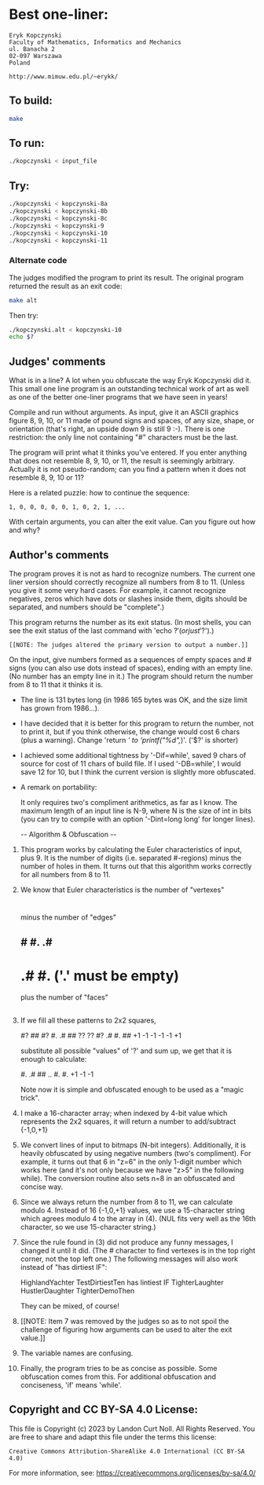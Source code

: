# Best one-liner:

    Eryk Kopczynski
    Faculty of Mathematics, Informatics and Mechanics
    ul. Banacha 2
    02-097 Warszawa
    Poland

    http://www.mimuw.edu.pl/~erykk/

## To build:

```sh
make
```

## To run:

```sh
./kopczynski < input_file
```

## Try:

```sh
./kopczynski < kopczynski-8a
./kopczynski < kopczynski-8b
./kopczynski < kopczynski-8c
./kopczynski < kopczynski-9
./kopczynski < kopczynski-10
./kopczynski < kopczynski-11
```

### Alternate code

The judges modified the program to print its result.  The original
program returned the result as an exit code:

```sh
make alt
```

Then try:

```sh
./kopczynski.alt < kopczynski-10
echo $?
```

## Judges' comments

What is in a line?  A lot when you obfuscate the way Eryk Kopczynski
did it.  This small one line program is an outstanding technical
work of art as well as one of the better one-liner programs that
we have seen in years!

Compile and run without arguments.  As input, give it an ASCII graphics
figure 8, 9, 10, or 11 made of pound signs and spaces, of any size,
shape, or orientation (that's right, an upside down 9 is still 9 :-).
There is one restriction: the only line not containing "#" characters
must be the last.

The program will print what it thinks you've entered. If you enter
anything that does not resemble 8, 9, 10, or 11, the result is
seemingly arbitrary.  Actually it is not pseudo-random; can you find
a pattern when it does not resemble 8, 9, 10 or 11?

Here is a related puzzle: how to continue the sequence:

    1, 0, 0, 0, 0, 0, 1, 0, 2, 1, ...

With certain arguments, you can alter the exit value.  Can you figure
out how and why?

## Author's comments

The program proves it is not as hard to recognize numbers. The current
one liner version should correctly recognize all numbers from 8 to 11.
(Unless you give it some very hard cases. For example, it cannot
recognize negatives, zeros which have dots or slashes inside them,
digits should be separated, and numbers should be "complete".)

This program returns the number as its exit status. (In most shells,
you can see the exit status of the last command with 'echo $?' (or
just '$?').)

    [[NOTE: The judges altered the primary version to output a number.]]

On the input, give numbers formed as a sequences of empty spaces and #
signs (you can also use dots instead of spaces), ending with an empty
line. (No number has an empty line in it.) The program should return
the number from 8 to 11 that it thinks it is.

* The line is 131 bytes long (in 1986 165 bytes was OK, and the size
  limit has grown from 1986...).

* I have decided that it is better for this program to return the
  number, not to print it, but if you think otherwise, the change would
  cost 6 chars (plus a warning). Change 'return *' to 'printf("%d",*)'.
  ('$?' is shorter)

* I achieved some additional tightness by '-Dif=while', saved 9 chars
  of source for cost of 11 chars of build file. If I used '-DB=while',
  I would save 12 for 10, but I think the current version is slightly
  more obfuscated.

* A remark on portability:

    It only requires two's compliment arithmetics, as far as I
    know. The maximum length of an input line is N-9, where
    N is the size of int in bits (you can try to compile with
    an option '-Dint=long long' for longer lines).

   -- Algorithm & Obfuscation --

1. This program works by calculating the Euler characteristics of input,
   plus 9. It is the number of digits (i.e. separated #-regions) minus the
   number of holes in them. It turns out that this algorithm works
   correctly for all numbers from 8 to 11.

2. We know that Euler characteristics is the number of "vertexes"

   #

   minus the number of "edges"

   ## # #. .#
      # .# #.   ('.' must be empty)

   plus the number of "faces"

   ##
   ##

3. If we fill all these patterns to 2x2 squares,

   #? ## #? #. .# ##
   ?? ?? #? .# #. ##
   +1 -1 -1 -1 -1 +1

   substitute all possible "values" of '?' and sum up, we get that it is
   enough to calculate:

   #. .# ##
   .. #. #.
   +1 -1 -1

   Note now it is simple and obfuscated enough to be used as
   a "magic trick".

4. I make a 16-character array; when indexed by 4-bit value which
   represents the 2x2 squares, it will return a number to add/subtract
   {-1,0,+1}

5. We convert lines of input to bitmaps (N-bit integers). Additionally,
   it is heavily obfuscated by using negative numbers (two's compliment).
   For example, it turns out that 6 in "z=6" in the only 1-digit number
   which works here (and it's not only because we have "z>5" in the
   following while). The conversion routine also sets n=8 in an obfuscated
   and concise way.

5. Since we always return the number from 8 to 11, we can calculate
   modulo 4. Instead of 16 {-1,0,+1} values, we use a 15-character string
   which agrees modulo 4 to the array in (4). (NUL fits very well as the
   16th character, so we use 15-character string.)

6. Since the rule found in (3) did not produce any funny messages, I
   changed it until it did. (The # character to find vertexes is in the
   top right corner, not the top left one.) The following messages will
   also work instead of "has dirtiest IF":

   HighlandYachter
   TestDirtiestTen
   has lintiest IF
   TighterLaughter
   HustlerDaughter
   TighterDemoThen

   They can be mixed, of course!

7. [[NOTE: Item 7 was removed by the judges so as to not spoil the
	 challenge of figuring how arguments can be used to alter
	 the exit value.]]

8. The variable names are confusing.

9. Finally, the program tries to be as concise as possible. Some
   obfuscation comes from this. For additional obfuscation and
   conciseness, 'if' means 'while'.

## Copyright and CC BY-SA 4.0 License:

This file is Copyright (c) 2023 by Landon Curt Noll.  All Rights Reserved.
You are free to share and adapt this file under the terms this license:

    Creative Commons Attribution-ShareAlike 4.0 International (CC BY-SA 4.0)

For more information, see: https://creativecommons.org/licenses/by-sa/4.0/
